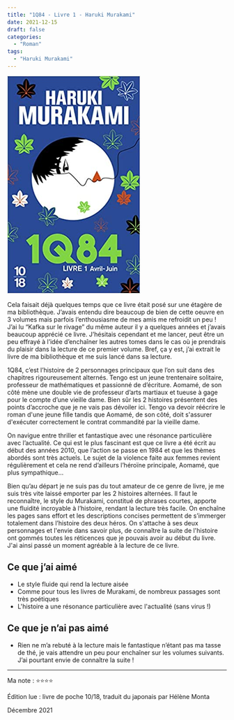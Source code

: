 ```yaml
---
title: "1Q84 - Livre 1 - Haruki Murakami"
date: 2021-12-15
draft: false
categories:
  - "Roman"
tags:
  - "Haruki Murakami"
---
```

![img](img/1q84.png)

Cela faisait déjà quelques temps que ce livre était posé sur une étagère de ma bibliothèque. J’avais entendu dire beaucoup de bien de cette oeuvre en 3 volumes mais parfois l’enthousiasme de mes amis me refroidit un peu ! J’ai lu “Kafka sur le rivage” du même auteur il y a quelques années et j’avais beaucoup apprécié ce livre. J’hésitais cependant et me lancer, peut être un peu effrayé à l’idée d’enchaîner les autres tomes dans le cas où je prendrais du plaisir dans la lecture de ce premier volume. Bref, ça y est, j’ai extrait le livre de ma bibliothèque et me suis lancé dans sa lecture.

1Q84, c’est l’histoire de 2 personnages principaux que l’on suit dans des chapitres rigoureusement alternés. Tengo est un jeune trentenaire solitaire, professeur de mathématiques et passionné de d’écriture. Aomamé, de son côté mène une double vie de professeur d’arts martiaux et tueuse à gage pour le compte d’une vieille dame. Bien sûr les 2 histoires présentent des points d’accroche que je ne vais pas dévoiler ici. Tengo va devoir réécrire le roman d'une jeune fille tandis que Aomamé, de son côté, doit s'assurer d'exécuter correctement le contrat commandité par la vieille dame.

On navigue entre thriller et fantastique avec une résonance particulière avec l’actualité. Ce qui est le plus fascinant est que ce livre a été écrit au début des années 2010, que l’action se passe en 1984 et que les thèmes abordés sont très actuels. Le sujet de la violence faite aux femmes revient régulièrement et cela ne rend d’ailleurs l’héroïne principale, Aomamé, que plus sympathique...

Bien qu’au départ je ne suis pas du tout amateur de ce genre de livre, je me suis très vite laissé emporter par les 2 histoires alternées. Il faut le reconnaître, le style du Murakami, constitué de phrases courtes, apporte une fluidité incroyable à l’histoire, rendant la lecture très facile. On enchaîne les pages sans effort et les descriptions concises permettent de s’immerger totalement dans l’histoire des deux héros. On s'attache à ses deux personnages et l'envie dans savoir plus, de connaître la suite de l'histoire ont gommés toutes les réticences que je pouvais avoir au début du livre. J'ai ainsi passé un moment agréable à la lecture de ce livre.

## Ce que j’ai aimé

- Le style fluide qui rend la lecture aisée
- Comme pour tous les livres de Murakami, de nombreux passages sont très poétiques
- L'histoire a une résonance particulière avec l'actualité (sans virus !)

## Ce que je n’ai pas aimé

- Rien ne m’a rebuté à la lecture mais le fantastique n’étant pas ma tasse de thé, je vais attendre un peu pour enchaîner sur les volumes suivants. J’ai pourtant envie de connaître la suite !

---

Ma note : ⭐⭐⭐⭐

Édition lue : livre de poche 10/18, traduit du japonais par Hélène Monta

Décembre 2021
